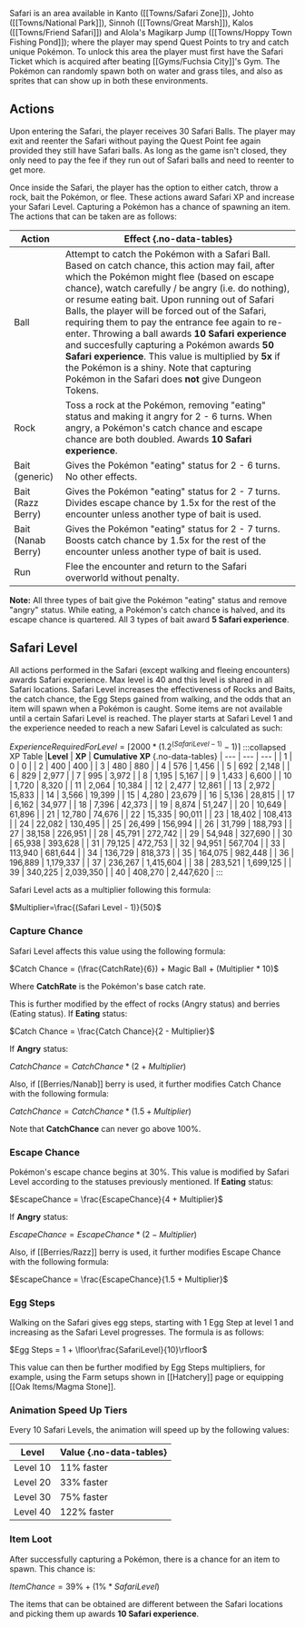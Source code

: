 Safari is an area available in Kanto ([[Towns/Safari Zone]]), Johto ([[Towns/National Park]]), Sinnoh ([[Towns/Great Marsh]]), Kalos ([[Towns/Friend Safari]]) and Alola's Magikarp Jump ([[Towns/Hoppy Town Fishing Pond]]); where the player may spend Quest Points to try and catch unique Pokémon. To unlock this area the player must first have the Safari Ticket which is acquired after beating [[Gyms/Fuchsia City]]'s Gym. The Pokémon can randomly spawn both on water and grass tiles, and also as sprites that can show up in both these environments.

## Actions
Upon entering the Safari, the player receives 30 Safari Balls. The player may exit and reenter the Safari without paying the Quest Point fee again provided they still have Safari balls. As long as the game isn't closed, they only need to pay the fee if they run out of Safari balls and need to reenter to get more.

Once inside the Safari, the player has the option to either catch, throw a rock, bait the Pokémon, or flee. These actions award Safari XP and increase your Safari Level. Capturing a Pokémon has a chance of spawning an item. The actions that can be taken are as follows:

|**Action** | **Effect** {.no-data-tables}
|---|---|
|Ball | Attempt to catch the Pokémon with a Safari Ball. Based on catch chance, this action may fail, after which the Pokémon might flee (based on escape chance), watch carefully / be angry (i.e. do nothing), or resume eating bait. Upon running out of Safari Balls, the player will be forced out of the Safari, requiring them to pay the entrance fee again to re-enter. Throwing a ball awards **10 Safari experience** and succesfully capturing a Pokémon awards **50 Safari experience**. This value is multiplied by **5x** if the Pokémon is a shiny. Note that capturing Pokémon in the Safari does **not** give Dungeon Tokens.
|Rock | Toss a rock at the Pokémon, removing "eating" status and making it angry for 2 - 6 turns. When angry, a Pokémon's catch chance and escape chance are both doubled.  Awards **10 Safari experience**.
|Bait (generic) | Gives the Pokémon "eating" status for 2 - 6 turns. No other effects.
|Bait (Razz Berry) | Gives the Pokémon "eating" status for 2 - 7 turns. Divides escape chance by 1.5x for the rest of the encounter unless another type of bait is used.
|Bait (Nanab Berry) | Gives the Pokémon "eating" status for 2 - 7 turns. Boosts catch chance by 1.5x for the rest of the encounter unless another type of bait is used.
|Run | Flee the encounter and return to the Safari overworld without penalty.

**Note:** All three types of bait give the Pokémon "eating" status and remove "angry" status. While eating, a Pokémon's catch chance is halved, and its escape chance is quartered. All 3 types of bait award **5 Safari experience**.

## Safari Level
All actions performed in the Safari (except walking and fleeing encounters) awards Safari experience. Max level is 40 and this level is shared in all Safari locations. Safari Level increases the effectiveness of Rocks and Baits, the catch chance, the Egg Steps gained from walking, and the odds that an item will spawn when a Pokémon is caught. Some items are not available until a certain Safari Level is reached. The player starts at Safari Level 1 and the experience needed to reach a new Safari Level is calculated as such:

$ExperienceRequiredForLevel=⌈2000 * (1.2 ^ {(Safari Level - 1)} - 1)⌉$
:::collapsed XP Table
|**Level** | **XP** | **Cumulative XP** {.no-data-tables}
| --- | --- | --- |
| 1 | 0 | 0 |
| 2 | 400 | 400 |
| 3 | 480 | 880 |
| 4 | 576 | 1,456 |
| 5 | 692 | 2,148 |
| 6 | 829 | 2,977 |
| 7 | 995 | 3,972 |
| 8 | 1,195 | 5,167 |
| 9 | 1,433 | 6,600 |
| 10 | 1,720 | 8,320 |
| 11 | 2,064 | 10,384 |
| 12 | 2,477 | 12,861 |
| 13 | 2,972 | 15,833 |
| 14 | 3,566 | 19,399 |
| 15 | 4,280 | 23,679 |
| 16 | 5,136 | 28,815 |
| 17 | 6,162 | 34,977 |
| 18 | 7,396 | 42,373 |
| 19 | 8,874 | 51,247 |
| 20 | 10,649 | 61,896 |
| 21 | 12,780 | 74,676 |
| 22 | 15,335 | 90,011 |
| 23 | 18,402 | 108,413 |
| 24 | 22,082 | 130,495 |
| 25 | 26,499 | 156,994 |
| 26 | 31,799 | 188,793 |
| 27 | 38,158 | 226,951 |
| 28 | 45,791 | 272,742 |
| 29 | 54,948 | 327,690 |
| 30 | 65,938 | 393,628 |
| 31 | 79,125 | 472,753 |
| 32 | 94,951 | 567,704 |
| 33 | 113,940 | 681,644 |
| 34 | 136,729 | 818,373 |
| 35 | 164,075 | 982,448 |
| 36 | 196,889 | 1,179,337 |
| 37 | 236,267 | 1,415,604 |
| 38 | 283,521 | 1,699,125 |
| 39 | 340,225 | 2,039,350 |
| 40 | 408,270 | 2,447,620 |
:::

Safari Level acts as a multiplier following this formula:

$Multiplier=\frac{(Safari Level - 1)}{50}$

### Capture Chance
Safari Level affects this value using the following formula:

$Catch Chance = (\frac{CatchRate}{6}) + Magic Ball + (Multiplier * 10)$

Where **CatchRate** is the Pokémon's base catch rate.

This is further modified by the effect of rocks (Angry status) and berries (Eating status). If **Eating** status:

$Catch Chance = \frac{Catch Chance}{2 - Multiplier}$

If **Angry** status:

$Catch Chance = Catch Chance * (2 + Multiplier)$

Also, if [[Berries/Nanab]] berry is used, it further modifies Catch Chance with the following formula:

$Catch Chance = Catch Chance * (1.5 + Multiplier)$

Note that **CatchChance** can never go above 100%.

### Escape Chance
Pokémon's escape chance begins at 30%. This value is modified by Safari Level according to the statuses previously mentioned. If **Eating** status:

$EscapeChance = \frac{EscapeChance}{4 + Multiplier}$

If **Angry** status:

$EscapeChance = EscapeChance * (2 - Multiplier)$

Also, if [[Berries/Razz]] berry is used, it further modifies Escape Chance with the following formula:

$EscapeChance = \frac{EscapeChance}{1.5 + Multiplier}$

### Egg Steps
Walking on the Safari gives egg steps, starting with 1 Egg Step at level 1 and increasing as the Safari Level progresses. The formula is as follows:

$Egg Steps = 1 + \lfloor\frac{SafariLevel}{10}\rfloor$

This value can then be further modified by Egg Steps multipliers, for example, using the Farm setups shown in [[Hatchery]] page or equipping [[Oak Items/Magma Stone]].

### Animation Speed Up Tiers
Every 10 Safari Levels, the animation will speed up by the following values:

|**Level** | **Value** {.no-data-tables}
|---|---|
|Level 10 | 11% faster
|Level 20 | 33% faster
|Level 30 | 75% faster
|Level 40 | 122% faster


### Item Loot
After successfully capturing a Pokémon, there is a chance for an item to spawn. This chance is:

$ItemChance = 39\% + (1\% * Safari Level)$

The items that can be obtained are different between the Safari locations and picking them up awards **10 Safari experience**.